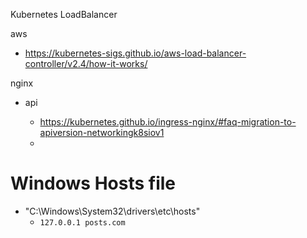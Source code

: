 Kubernetes LoadBalancer

aws

- <https://kubernetes-sigs.github.io/aws-load-balancer-controller/v2.4/how-it-works/>

nginx

- api

  - <https://kubernetes.github.io/ingress-nginx/#faq-migration-to-apiversion-networkingk8siov1>
  -

# Windows Hosts file

- "C:\Windows\System32\drivers\etc\hosts"
  - `127.0.0.1 posts.com`
